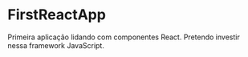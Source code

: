 # FirstReactApp
Primeira aplicação lidando com componentes React. Pretendo investir nessa framework JavaScript.
